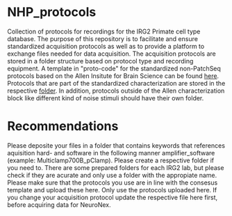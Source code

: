 # NHP_protocols
Collection of protocols for recordings for the IRG2 Primate cell type database. The purpose of this repository is to facilitate and ensure standardized acquisition  protocols as well as to provide a platform to exchange files needed for data acquisition. The acquisition protocols are stored in a folder structure based on protocol type and recording equipment. A template in "proto-code" for the standardized non-PatchSeq protocols based on the Allen Insitute for Brain Science can be found [here](characterization_allen/template.md). Protocols that are part of the standardized characterization are stored in the respective [folder](characterization_allen/). In addition, protocols outside of the Allen characterization block like different kind of noise stimuli should have their own folder.  


# Recommendations
Please deposite your files in a folder that contains keywords that references aquisition hard- and software in the following manner amplifier_software (example: Multiclamp700B_pClamp). Please create a respective folder if you need to. There are some prepared folders for each IRG2 lab, but please check if they are acurate and only use a folder with the appropiate name. 
Please make sure that the protocols you use are in line with the consesus template and upload these here. Only use the protocols uploaded here. If you change your acquisition protocol update the respective file here first, before acquiring data for NeuroNex.
